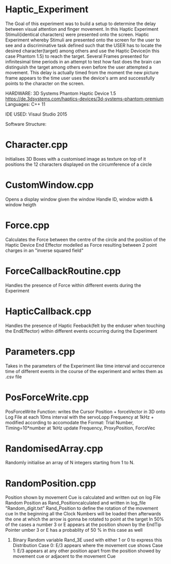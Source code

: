 # Haptic_Experiment

The Goal of this experiment was to build a setup to determine the delay between visual attention and finger movement.
In this Haptic Experiment Stimuli(identical characters) were presented onto the screen. 
Haptic Experiment whereby Stimuli are presented onto the screen for the user to see and a discriminative task defined
such that the USER has to locate the desired character(target) among others and use the Haptic Device(in this case Phantom 1.5) to reach the target. 
Several Frames presented for infinitesimal time periods in an attempt to test how fast does the brain can distinguish the target among others even before the user attempted a movement. This delay is actually timed from the moment the new picture frame appears to the time user uses the device's arm and successfully points to the character on the screen.


HARDWARE: 3D Systems Phantom Haptic Device 1.5
https://de.3dsystems.com/haptics-devices/3d-systems-phantom-premium
Languages: C++ 11

IDE USED: Visaul Studio 2015

Software Structure:
# Character.cpp
Initialises 3D Boxes with a customised image as texture on top of it positions the 12 characters displayed on the circumference of a circle

# CustomWindow.cpp
Opens a display window given the window Handle ID, window width & window heigth

# Force.cpp
Calculates the Force between the centre of the circle and the position of the Haptic Device End Effector modelled as Force resulting between 2 point charges in an "inverse squared field"

# ForceCallbackRoutine.cpp
Handles the presence of Force within different events during the Experiment

# HapticCallback.cpp
Handles the presence of Haptic Feeback(felt by the enduser when touching the EndEffector) within different events occurring during the Experiment

# Parameters.cpp
Takes in the parameters of the Experiment like time interval and occurrence time of different events in the course of the experiment and writes them as .csv file

# PosForceWrite.cpp
PosForceWrite Function: writes the Cursor Position + forceVector in 3D onto Log File
at each 10ms interval with the servoLopp Frequency at 1kHz + modified according
to accomodate the Format: Trial Number, Timing=10*number at 1kHz update Frequency, 
ProxyPosition, ForceVec

# RandomisedArray.cpp
Randomly initialise an array of N integers starting from 1 to N.

# RandomPosition.cpp
Position shown by movement Cue is calculated and written out on log File
Random Position as Rand_Positioncalculated and written in log_file "Random_digit.txt"
Rand_Position to define the rotation of the movement cue
In the beginning all the Clock Numbers will be loaded then afterwards the one at which
the arrow is gonna be rotated to point at the target
In 50% of the cases a number 3 or E appears at the position shown by the EndTip Pointer
umber 3 or E has a probablity of 50 % in this case as well
1. Binary Random variable Rand_3E used with either 1 or 0 to express this Distribution
Case 0: E/3 appears where the movement cue shows
Case 1: E/3 appears at any other position apart from the position showed by movement cue or adjacent to the
movement Cue


